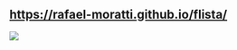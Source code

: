 ## https://rafael-moratti.github.io/flista/

<a href="https://rafael-moratti.github.io/flista/" target="_blank"><img src="https://user-images.githubusercontent.com/104304589/195998100-9e732e19-c984-4328-8b08-32dceacb0040.png" /></a>
